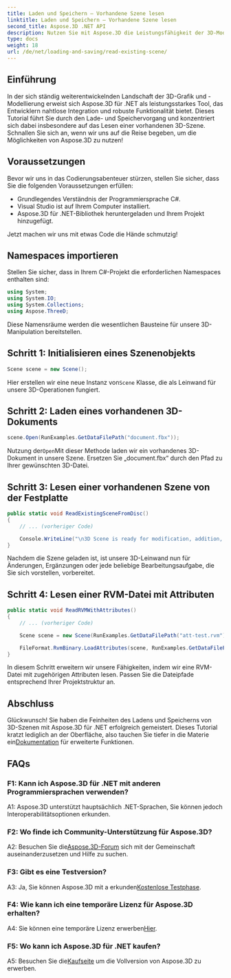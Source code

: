 ```yaml
---
title: Laden und Speichern – Vorhandene Szene lesen
linktitle: Laden und Speichern – Vorhandene Szene lesen
second_title: Aspose.3D .NET API
description: Nutzen Sie mit Aspose.3D die Leistungsfähigkeit der 3D-Modellierung in .NET. Laden, speichern und bearbeiten Sie Szenen mühelos. Tauchen Sie ein in die Welt der grenzenlosen Möglichkeiten.
type: docs
weight: 18
url: /de/net/loading-and-saving/read-existing-scene/
---
```

## Einführung

In der sich ständig weiterentwickelnden Landschaft der 3D-Grafik und -Modellierung erweist sich Aspose.3D für .NET als leistungsstarkes Tool, das Entwicklern nahtlose Integration und robuste Funktionalität bietet. Dieses Tutorial führt Sie durch den Lade- und Speichervorgang und konzentriert sich dabei insbesondere auf das Lesen einer vorhandenen 3D-Szene. Schnallen Sie sich an, wenn wir uns auf die Reise begeben, um die Möglichkeiten von Aspose.3D zu nutzen!

## Voraussetzungen

Bevor wir uns in das Codierungsabenteuer stürzen, stellen Sie sicher, dass Sie die folgenden Voraussetzungen erfüllen:

- Grundlegendes Verständnis der Programmiersprache C#.
- Visual Studio ist auf Ihrem Computer installiert.
- Aspose.3D für .NET-Bibliothek heruntergeladen und Ihrem Projekt hinzugefügt.

Jetzt machen wir uns mit etwas Code die Hände schmutzig!

## Namespaces importieren

Stellen Sie sicher, dass in Ihrem C#-Projekt die erforderlichen Namespaces enthalten sind:

```csharp
using System;
using System.IO;
using System.Collections;
using Aspose.ThreeD;
```

Diese Namensräume werden die wesentlichen Bausteine für unsere 3D-Manipulation bereitstellen.

## Schritt 1: Initialisieren eines Szenenobjekts

```csharp
Scene scene = new Scene();
```

 Hier erstellen wir eine neue Instanz von`Scene` Klasse, die als Leinwand für unsere 3D-Operationen fungiert.

## Schritt 2: Laden eines vorhandenen 3D-Dokuments

```csharp
scene.Open(RunExamples.GetDataFilePath("document.fbx"));
```

 Nutzung der`Open`Mit dieser Methode laden wir ein vorhandenes 3D-Dokument in unsere Szene. Ersetzen Sie „document.fbx“ durch den Pfad zu Ihrer gewünschten 3D-Datei.

## Schritt 3: Lesen einer vorhandenen Szene von der Festplatte

```csharp
public static void ReadExistingSceneFromDisc()
{
    // ... (vorheriger Code)

    Console.WriteLine("\n3D Scene is ready for modification, addition, or processing purposes.");
}
```

Nachdem die Szene geladen ist, ist unsere 3D-Leinwand nun für Änderungen, Ergänzungen oder jede beliebige Bearbeitungsaufgabe, die Sie sich vorstellen, vorbereitet.

## Schritt 4: Lesen einer RVM-Datei mit Attributen

```csharp
public static void ReadRVMWithAttributes()
{
    // ... (vorheriger Code)

    Scene scene = new Scene(RunExamples.GetDataFilePath("att-test.rvm"));

    FileFormat.RvmBinary.LoadAttributes(scene, RunExamples.GetDataFilePath("att-test.att"));
}
```

In diesem Schritt erweitern wir unsere Fähigkeiten, indem wir eine RVM-Datei mit zugehörigen Attributen lesen. Passen Sie die Dateipfade entsprechend Ihrer Projektstruktur an.

## Abschluss

 Glückwunsch! Sie haben die Feinheiten des Ladens und Speicherns von 3D-Szenen mit Aspose.3D für .NET erfolgreich gemeistert. Dieses Tutorial kratzt lediglich an der Oberfläche, also tauchen Sie tiefer in die Materie ein[Dokumentation](https://reference.aspose.com/3d/net/) für erweiterte Funktionen.

## FAQs

### F1: Kann ich Aspose.3D für .NET mit anderen Programmiersprachen verwenden?

A1: Aspose.3D unterstützt hauptsächlich .NET-Sprachen, Sie können jedoch Interoperabilitätsoptionen erkunden.

### F2: Wo finde ich Community-Unterstützung für Aspose.3D?

 A2: Besuchen Sie die[Aspose.3D-Forum](https://forum.aspose.com/c/3d/18) sich mit der Gemeinschaft auseinanderzusetzen und Hilfe zu suchen.

### F3: Gibt es eine Testversion?

A3: Ja, Sie können Aspose.3D mit a erkunden[Kostenlose Testphase](https://releases.aspose.com/).

### F4: Wie kann ich eine temporäre Lizenz für Aspose.3D erhalten?

 A4: Sie können eine temporäre Lizenz erwerben[Hier](https://purchase.aspose.com/temporary-license/).

### F5: Wo kann ich Aspose.3D für .NET kaufen?

A5: Besuchen Sie die[Kaufseite](https://purchase.aspose.com/buy) um die Vollversion von Aspose.3D zu erwerben.